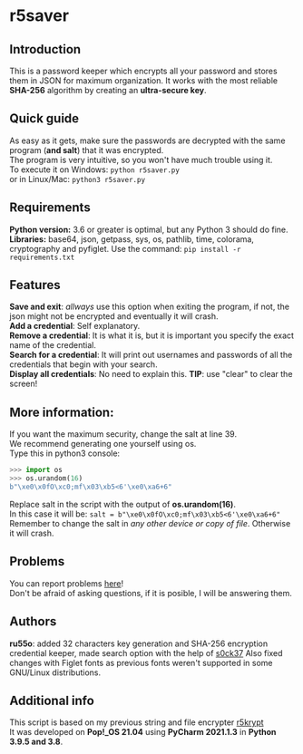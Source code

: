 # r5saver
## Introduction
This is a password keeper which encrypts all your password and stores them in JSON for maximum organization. It works with the most reliable **SHA-256** algorithm by creating an **ultra-secure key**.   
## Quick guide              
As easy as it gets, make sure the passwords are decrypted with the same program (**and salt**) that it was encrypted.    
The program is very intuitive, so you won't have much trouble using it.   
To execute it on Windows:
```python r5saver.py```    
or in Linux/Mac:
```python3 r5saver.py```
## Requirements
**Python version:** 3.6 or greater is optimal, but any Python 3 should do fine.                                   
**Libraries:** base64, json, getpass, sys, os, pathlib, time, colorama, cryptography and pyfiglet.
Use the command:
```pip install -r requirements.txt```
## Features
**Save and exit**: _allways_ use this option when exiting the program, if not, the json might not be encrypted and eventually it will crash.    
**Add a credential**: Self explanatory.   
**Remove a credential**: It is what it is, but it is important you specify the exact name of the credential.   
**Search for a credential**: It will print out usernames and passwords of all the credentials that begin with your search.   
**Display all credentials**: No need to explain this.
**TIP**: use "clear" to clear the screen!
## More information:
If you want the maximum security, change the salt at line 39.            
We recommend generating one yourself using os.           
Type this in python3 console:
```python
>>> import os
>>> os.urandom(16)
b"\xe0\x0fO\xc0;mf\x03\xb5<6'\xe0\xa6+6"
```
Replace salt in the script with the output of **os.urandom(16)**.           
In this case it will be:  ```salt = b"\xe0\x0fO\xc0;mf\x03\xb5<6'\xe0\xa6+6"```                      
Remember to change the salt in _any other device or copy of file_. Otherwise it will crash.   
## Problems
You can report problems [here](https://github.com/byru55o/r5saver/issues)!                      
Don't be afraid of asking questions, if it is posible, I will be answering them.
## Authors 
**ru55o**: added 32 characters key generation and SHA-256 encryption credential keeper, made search option with the help of [s0ck37](https://github.com/Kik449) Also fixed changes with Figlet fonts as previous fonts weren't supported in some GNU/Linux distributions.
## Additional info  
This script is based on my previous string and file encrypter [r5krypt](https://github.com/KRNET009/r5krypt)  
It was developed on **Pop!_OS 21.04** using **PyCharm 2021.1.3** in **Python 3.9.5 and 3.8**.

